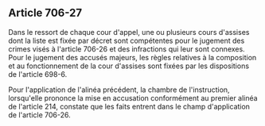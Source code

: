 Article 706-27
----
Dans le ressort de chaque cour d'appel, une ou plusieurs cours d'assises dont la
liste est fixée par décret sont compétentes pour le jugement des crimes visés à
l'article 706-26 et des infractions qui leur sont connexes. Pour le jugement des
accusés majeurs, les règles relatives à la composition et au fonctionnement de
la cour d'assises sont fixées par les dispositions de l'article 698-6.

Pour l'application de l'alinéa précédent, la chambre de l'instruction,
lorsqu'elle prononce la mise en accusation conformément au premier alinéa de
l'article 214, constate que les faits entrent dans le champ d'application de
l'article 706-26.
